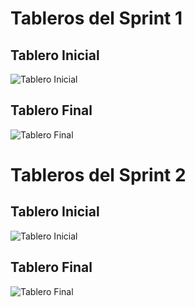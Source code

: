 # Tableros del Sprint 1

## Tablero Inicial
![Tablero Inicial](./sprint1_init.png)

## Tablero Final
![Tablero Final](./sprint1_final.png)


# Tableros del Sprint 2

## Tablero Inicial
![Tablero Inicial](./sprint2_init.png)

## Tablero Final
![Tablero Final](./sprint2_final.png)